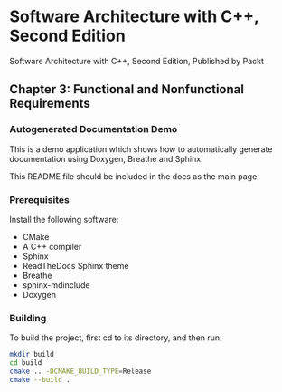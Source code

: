 # Software Architecture with C++, Second Edition

Software Architecture with C++, Second Edition, Published by Packt

## Chapter 3: Functional and Nonfunctional Requirements

### Autogenerated Documentation Demo

This is a demo application which shows how to automatically generate
documentation using Doxygen, Breathe and Sphinx.

This README file should be included in the docs as the main page.

### Prerequisites

Install the following software:
- CMake
- A C++ compiler
- Sphinx
- ReadTheDocs Sphinx theme
- Breathe
- sphinx-mdinclude
- Doxygen

### Building

To build the project, first cd to its directory, and then run:

```bash
mkdir build
cd build
cmake .. -DCMAKE_BUILD_TYPE=Release
cmake --build .
```
